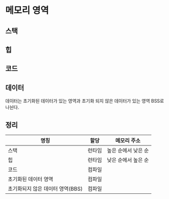 # 메모리 영역

## 스택



## 힙

## 코드


## 데이터

데이터는 초기화된 데이터가 있는 영역과 초기화 되지 않은 데이터가 있는 영역 BSS로 나뉜다.


## 정리

| 명칭                             | 할당   | 메모리 주소         |
| -------------------------------- | ------ | ------------------- |
| 스택                             | 런타임 | 높은 순에서 낮은 순 |
| 힙                               | 런타임 | 낮은 순에서 높은 순 |
| 코드                             | 컴파일 |                     |
| 초기화된 데이터 영역             | 컴파일 |                     |
| 초기화되지 않은 데이터 영역(BBS) | 컴파일 |                     |

